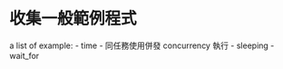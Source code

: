 # 收集一般範例程式


a list of example:
    - time
    - 同任務使用併發 concurrency 執行
    - sleeping
    - wait_for
